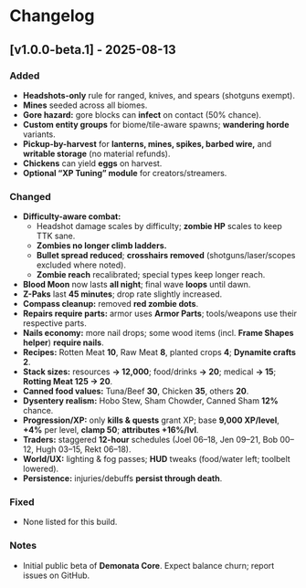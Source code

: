 # Changelog

## [v1.0.0-beta.1] - 2025-08-13

### Added

- **Headshots-only** rule for ranged, knives, and spears (shotguns exempt).
- **Mines** seeded across all biomes.
- **Gore hazard:** gore blocks can **infect** on contact (50% chance).
- **Custom entity groups** for biome/tile-aware spawns; **wandering horde** variants.
- **Pickup-by-harvest** for **lanterns, mines, spikes, barbed wire,** and **writable storage** (no material refunds).
- **Chickens** can yield **eggs** on harvest.
- **Optional “XP Tuning” module** for creators/streamers.

### Changed

- **Difficulty-aware combat:**
  - Headshot damage scales by difficulty; **zombie HP** scales to keep TTK sane.
  - **Zombies no longer climb ladders.**
  - **Bullet spread reduced**; **crosshairs removed** (shotguns/laser/scopes excluded where noted).
  - **Zombie reach** recalibrated; special types keep longer reach.
- **Blood Moon** now lasts **all night**; final wave **loops** until dawn.
- **Z-Paks** last **45 minutes**; drop rate slightly increased.
- **Compass cleanup:** removed **red zombie dots**.
- **Repairs require parts:** armor uses **Armor Parts**; tools/weapons use their respective parts.
- **Nails economy:** more nail drops; some wood items (incl. **Frame Shapes helper**) **require nails**.
- **Recipes:** Rotten Meat **10**, Raw Meat **8**, planted crops **4**; **Dynamite crafts 2**.
- **Stack sizes:** resources **→ 12,000**; food/drinks **→ 20**; medical **→ 15**; **Rotting Meat 125 → 20**.
- **Canned food values:** Tuna/Beef **30**, Chicken **35**, others **20**.
- **Dysentery realism:** Hobo Stew, Sham Chowder, Canned Sham **12%** chance.
- **Progression/XP:** only **kills & quests** grant XP; base **9,000 XP/level**, **+4%** per level, **clamp 50**; **attributes +16%/lvl**.
- **Traders:** staggered **12-hour** schedules (Joel 06–18, Jen 09–21, Bob 00–12, Hugh 03–15, Rekt 06–18).
- **World/UX:** lighting & fog passes; **HUD** tweaks (food/water left; toolbelt lowered).
- **Persistence:** injuries/debuffs **persist through death**.

### Fixed

- None listed for this build.

### Notes

- Initial public beta of **Demonata Core**. Expect balance churn; report issues on GitHub.
